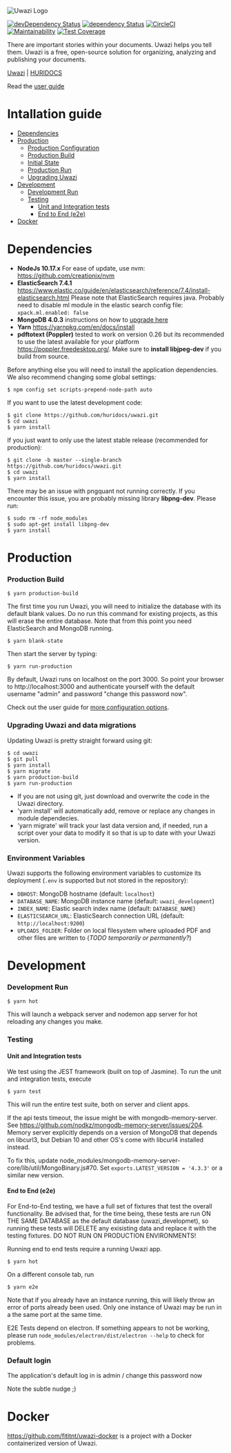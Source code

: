 <!-- @format -->

![Uwazi Logo](https://www.uwazi.io/wp-content/uploads/2017/09/cropped-uwazi-color-logo-300x68.png)

[![devDependency Status](https://david-dm.org/huridocs/uwazidocs/dev-status.svg)](https://david-dm.org/huridocs/uwazi#info=devDependencies)
[![dependency Status](https://david-dm.org/huridocs/uwazidocs/status.svg)](https://david-dm.org/huridocs/uwazi#info=dependencies)
[![CircleCI](https://circleci.com/gh/huridocs/uwazi.svg?style=shield)](https://circleci.com/gh/huridocs/uwazi)
[![Maintainability](https://api.codeclimate.com/v1/badges/8c98a251ca64daf434f2/maintainability)](https://codeclimate.com/github/huridocs/uwazi/maintainability)
[![Test Coverage](https://api.codeclimate.com/v1/badges/8c98a251ca64daf434f2/test_coverage)](https://codeclimate.com/github/huridocs/uwazi/test_coverage)

There are important stories within your documents. Uwazi helps you tell them. Uwazi is a free, open-source solution for organizing, analyzing and publishing your documents.

[Uwazi](https://www.uwazi.io/) | [HURIDOCS](https://huridocs.org/)

Read the [user guide](https://github.com/huridocs/uwazi/wiki)

# Intallation guide

- [Dependencies](#dependencies)
- [Production](#production)
  - [Production Configuration](#production-configuration-advanced)
  - [Production Build](#production-build)
  - [Initial State](#initial-state)
  - [Production Run](#production-run)
  - [Upgrading Uwazi](#upgrading-uwazi-migrations)
- [Development](#development)
  - [Development Run](#development-run)
  - [Testing](#testing)
    - [Unit and Integration tests](#unit-and-integration-tests)
    - [End to End (e2e)](#end-to-end-e2e)
- [Docker](#docker)

# Dependencies

- **NodeJs 10.17.x** For ease of update, use nvm: https://github.com/creationix/nvm
- **ElasticSearch 7.4.1** https://www.elastic.co/guide/en/elasticsearch/reference/7.4/install-elasticsearch.html Please note that ElasticSearch requires java.
  Probably need to disable ml module in the elastic search config file:
  `xpack.ml.enabled: false`
- **MongoDB 4.0.3** instructions on how to [upgrade here](https://docs.mongodb.com/manual/release-notes/4.0-upgrade-standalone/)
- **Yarn** https://yarnpkg.com/en/docs/install
- **pdftotext (Poppler)** tested to work on version 0.26 but its recommended to use the latest available for your platform https://poppler.freedesktop.org/. Make sure to **install libjpeg-dev** if you build from source.

Before anything else you will need to install the application dependencies.
We also recommend changing some global settings:

```
$ npm config set scripts-prepend-node-path auto
```

If you want to use the latest development code:

```
$ git clone https://github.com/huridocs/uwazi.git
$ cd uwazi
$ yarn install
```

If you just want to only use the latest stable release (recommended for production):

```
$ git clone -b master --single-branch https://github.com/huridocs/uwazi.git
$ cd uwazi
$ yarn install
```

There may be an issue with pngquant not running correctly. If you encounter this issue, you are probably missing library **libpng-dev**. Please run:

```
$ sudo rm -rf node_modules
$ sudo apt-get install libpng-dev
$ yarn install
```

# Production

### Production Build

```
$ yarn production-build
```

The first time you run Uwazi, you will need to initialize the database with its default blank values. Do no run this command for existing projects, as this will erase the entire database. Note that from this point you need ElasticSearch and MongoDB running.

```
$ yarn blank-state
```

Then start the server by typing:

```
$ yarn run-production
```

By default, Uwazi runs on localhost on the port 3000. So point your browser to http://localhost:3000 and authenticate yourself with the default username "admin" and password "change this password now".

Check out the user guide for [more configuration options](https://github.com/huridocs/uwazi/wiki/Install-Uwazi-on-your-server).

### Upgrading Uwazi and data migrations

Updating Uwazi is pretty straight forward using git:

```
$ cd uwazi
$ git pull
$ yarn install
$ yarn migrate
$ yarn production-build
$ yarn run-production
```

- If you are not using git, just download and overwrite the code in the Uwazi directory.
- 'yarn install' will automatically add, remove or replace any changes in module dependecies.
- 'yarn migrate' will track your last data version and, if needed, run a script over your data to modify it so that is up to date with your Uwazi version.

### Environment Variables

Uwazi supports the following environment variables to customize its deployment
(`.env` is supported but not stored in the repository):

- `DBHOST`: MongoDB hostname (default: `localhost`)
- `DATABASE_NAME`: MongoDB instance name (default: `uwazi_development`)
- `INDEX_NAME`: Elastic search index name (default: `DATABASE_NAME`)
- `ELASTICSEARCH_URL`: ElasticSearch connection URL (default: `http://localhost:9200`)
- `UPLOADS_FOLDER`: Folder on local filesystem where uploaded PDF and other files are written to (_TODO temporarily or permanently?_)

# Development

### Development Run

```
$ yarn hot
```

This will launch a webpack server and nodemon app server for hot reloading any changes you make.

### Testing

#### Unit and Integration tests

We test using the JEST framework (built on top of Jasmine). To run the unit and integration tests, execute

```
$ yarn test
```

This will run the entire test suite, both on server and client apps.

If the api tests timeout, the issue might be with mongodb-memory-server. See https://github.com/nodkz/mongodb-memory-server/issues/204. Memory server explicitly depends on a version of MongoDB that depends on libcurl3, but Debian 10 and other OS's come with libcurl4 installed instead.

To fix this, update node_modules/mongodb-memory-server-core/lib/util/MongoBinary.js#70.
Set `exports.LATEST_VERSION = '4.3.3'` or a similar new version.

#### End to End (e2e)

For End-to-End testing, we have a full set of fixtures that test the overall functionality. Be advised that, for the time being, these tests are run ON THE SAME DATABASE as the default database (uwazi_developmet), so running these tests will DELETE any exisisting data and replace it with the testing fixtures. DO NOT RUN ON PRODUCTION ENVIRONMENTS!

Running end to end tests require a running Uwazi app.

```
$ yarn hot
```

On a different console tab, run

```
$ yarn e2e
```

Note that if you already have an instance running, this will likely throw an error of ports already been used. Only one instance of Uwazi may be run in a the same port at the same time.

E2E Tests depend on electron. If something appears to not be working, please run `node_modules/electron/dist/electron --help` to check for problems.

### Default login

The application's default log in is admin / change this password now

Note the subtle nudge ;)

# Docker

https://github.com/fititnt/uwazi-docker is a project with a Docker containerized version of Uwazi.
